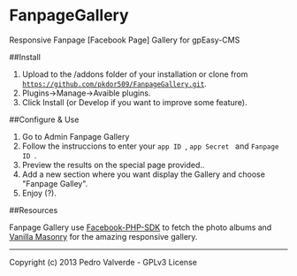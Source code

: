 FanpageGallery
==============

Responsive Fanpage [Facebook Page] Gallery for gpEasy-CMS

##Install

1. Upload to the /addons folder of your installation or clone from <code>https://github.com/pkdor509/FanpageGallery.git</code>.
2. Plugins->Manage->Avaible plugins.
3. Click Install (or Develop if you want to improve some feature).

##Configure & Use

1. Go to Admin Fanpage Gallery
2. Follow the instruccions to enter your <code>app ID </code>,  <code>app Secret </code> and  <code>Fanpage ID </code>.
3. Preview the results on the special page provided..
4. Add a new section where you want display the Gallery and choose "Fanpage Galley".
5. Enjoy (?).

##Resources

Fanpage Gallery use [Facebook-PHP-SDK](https://github.com/facebook/facebook-php-sdk) to fetch the photo albums and [Vanilla Masonry](https://github.com/desandro/vanilla-masonry) for the amazing responsive gallery.

* * *
Copyright (c) 2013 Pedro Valverde - GPLv3 License
